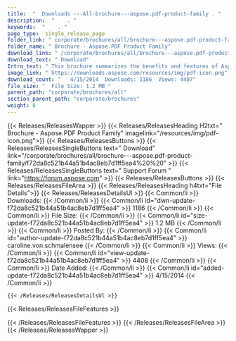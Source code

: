 ```yaml
---
title:  "  Downloads ---All-brochure---aspose.pdf-product-family . " 
description:  "    . " 
keywords:  "    . " 
page_type:  single_release_page
folder_link: " corporate/brochures/all/brochure---aspose.pdf-product-family/"
folder_name: " Brochure - Aspose.PDF Product Family"
download_link: " /corporate/Brochures/all/brochure---aspose.pdf-product-family/f72da8c521b44a51b4ac8eb7d1ff5ea4"
download_text: " Download"
Intro_text: " This brochure summarizes the benefits and features of Aspose.Pdf across all supp..."
image_link: " https://downloads.aspose.com/resources/img/pdf-icon.png"
download_count: "   4/15/2014  Downloads: 1186  Views: 4407"
file_size: "  File Size: 1.2 MB "
parent_path: "corporate/brochures/all"
section_parent_path: "corporate/brochures"
weight: 6 
---
```


{{< Releases/ReleasesWapper >}}
  {{< Releases/ReleasesHeading H2txt=" Brochure - Aspose.PDF Product Family" imagelink="/resources/img/pdf-icon.png">}}
  {{< Releases/ReleasesButtons >}}
    {{< Releases/ReleasesSingleButtons text=" Download" link="/corporate/brochures/all/brochure---aspose.pdf-product-family/f72da8c521b44a51b4ac8eb7d1ff5ea4%20%20" >}}
    {{< Releases/ReleasesSingleButtons text=" Support Forum " link="https://forum.aspose.com" >}}
  {{< Releases/ReleasesButtons >}}
  {{< Releases/ReleasesFileArea >}}
    {{< Releases/ReleasesHeading h4txt="File Details">}}
    {{< Releases/ReleasesDetailsUl >}}
            {{< Common/li  >}} Downloads: {{< /Common/li >}} 
      {{< Common/li id="dwn-update-f72da8c521b44a51b4ac8eb7d1ff5ea4" >}} 1186 {{< /Common/li >}} 
      {{< Common/li  >}} File Size: {{< /Common/li >}} 
      {{< Common/li id="size-update-f72da8c521b44a51b4ac8eb7d1ff5ea4" >}} 1.2 MB {{< /Common/li >}} 
      {{< Common/li  >}} Posted By: {{< /Common/li >}} 
      {{< Common/li id="author-update-f72da8c521b44a51b4ac8eb7d1ff5ea4" >}} caroline.von.schmalensee {{< /Common/li >}} 
      {{< Common/li  >}} Views: {{< /Common/li >}} 
      {{< Common/li id="view-update-f72da8c521b44a51b4ac8eb7d1ff5ea4" >}} 4408 {{< /Common/li >}} 
      {{< Common/li  >}} Date Added: {{< /Common/li >}} 
      {{< Common/li id="added-update-f72da8c521b44a51b4ac8eb7d1ff5ea4" >}} 4/15/2014 {{< /Common/li >}} 

    {{< /Releases/ReleasesDetailsUl >}}

  {{< Releases/ReleasesFileFeatures >}}
      
  {{< /Releases/ReleasesFileFeatures >}}
 {{< /Releases/ReleasesFileArea >}}
{{< /Releases/ReleasesWapper >}}


